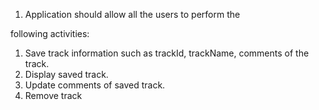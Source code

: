1. Application should allow all the users to perform the

following activities:

1. Save track information such as trackId,
trackName, comments of the track.
2. Display saved track.
3. Update comments of saved track.
4. Remove track
